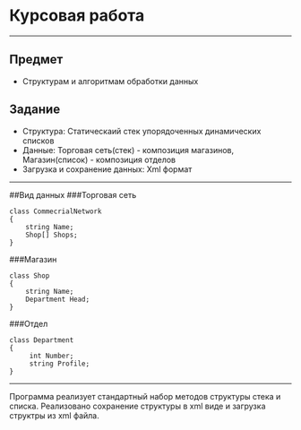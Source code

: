 # Курсовая работа
***
## Предмет
- Структурам и алгоритмам обработки данных
## Задание
- Структура: Статическаий стек упорядоченных динамических списков
- Данные: Торговая сеть(стек) - композиция магазинов, Магазин(список) - композиция отделов
- Загрузка и сохранение данных: Xml формат
***
##Вид данных
###Торговая сеть

    class CommecrialNetwork 
    {
        string Name;
        Shop[] Shops;
    }
###Магазин

    class Shop 
    {
        string Name;
        Department Head; 
    }
###Отдел

    class Department
    {
         int Number;
         string Profile;
    }

***
Программа реализует стандартный набор методов структуры стека и списка.
Реализовано сохранение структуры в xml виде и загрузка структры из xml файла.
